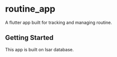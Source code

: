 # routine_app

A flutter app built for tracking and managing routine.

## Getting Started

 This app is built on Isar database.

